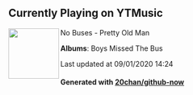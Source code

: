 ## Currently Playing on YTMusic

[<img align="left" width="100" src="https://lh3.googleusercontent.com/0YwYG9b14ik0_3mrBxZMgQVeoe2hlt4Vm7zzCBFxMhWsOlSy5CVoggq-HsOuxKDmRGHhS-VB0PKgTBM">](https://music.youtube.com/channel/UCd83kU1R4SWyJAgeyUMb1Tw)

No Buses - Pretty Old Man

**Albums**: Boys Missed The Bus

Last updated at 09/01/2020 14:24

#### Generated with [20chan/github-now](https://github.com/20chan/github-now)


<!--
**20chan/20chan** is a ✨ _special_ ✨ repository because its `README.md` (this file) appears on your GitHub profile.

Here are some ideas to get you started:

- 🔭 I’m currently working on ...
- 🌱 I’m currently learning ...
- 👯 I’m looking to collaborate on ...
- 🤔 I’m looking for help with ...
- 💬 Ask me about ...
- 📫 How to reach me: ...
- 😄 Pronouns: ...
- ⚡ Fun fact: ...
-->
